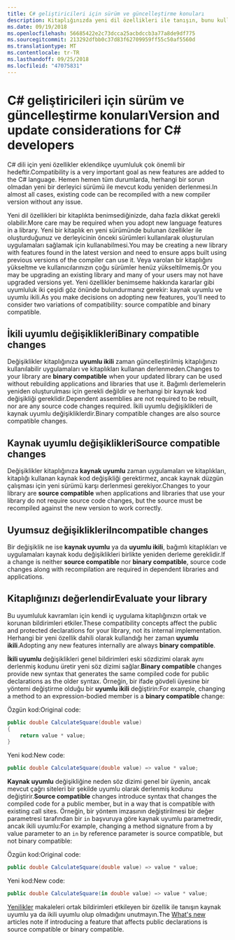 ```yaml
---
title: C# geliştiricileri için sürüm ve güncelleştirme konuları
description: Kitaplığınızda yeni dil özellikleri ile tanışın, bunu kullanan kod etkileyebilir.
ms.date: 09/19/2018
ms.openlocfilehash: 56685422e2c73dcca25acbdccb3a77a8de9df775
ms.sourcegitcommit: 213292dfbb0c37d83f62709959ff55c50af5560d
ms.translationtype: MT
ms.contentlocale: tr-TR
ms.lasthandoff: 09/25/2018
ms.locfileid: "47075831"
---
```

# <a name="version-and-update-considerations-for-c-developers"></a><span data-ttu-id="ea365-103">C# geliştiricileri için sürüm ve güncelleştirme konuları</span><span class="sxs-lookup"><span data-stu-id="ea365-103">Version and update considerations for C# developers</span></span>

<span data-ttu-id="ea365-104">C# dili için yeni özellikler eklendikçe uyumluluk çok önemli bir hedeftir.</span><span class="sxs-lookup"><span data-stu-id="ea365-104">Compatibility is a very important goal as new features are added to the C# language.</span></span> <span data-ttu-id="ea365-105">Hemen hemen tüm durumlarda, herhangi bir sorun olmadan yeni bir derleyici sürümü ile mevcut kodu yeniden derlenmesi.</span><span class="sxs-lookup"><span data-stu-id="ea365-105">In almost all cases, existing code can be recompiled with a new compiler version without any issue.</span></span>

<span data-ttu-id="ea365-106">Yeni dil özellikleri bir kitaplıkta benimsediğinizde, daha fazla dikkat gerekli olabilir.</span><span class="sxs-lookup"><span data-stu-id="ea365-106">More care may be required when you adopt new language features in a library.</span></span> <span data-ttu-id="ea365-107">Yeni bir kitaplık en yeni sürümünde bulunan özellikler ile oluşturduğunuz ve derleyicinin önceki sürümleri kullanılarak oluşturulan uygulamaları sağlamak için kullanabilmesi.</span><span class="sxs-lookup"><span data-stu-id="ea365-107">You may be creating a new library with features found in the latest version and need to ensure apps built using previous versions of the compiler can use it.</span></span> <span data-ttu-id="ea365-108">Veya varolan bir kitaplığını yükseltme ve kullanıcılarınızın çoğu sürümler henüz yükseltilmemiş.</span><span class="sxs-lookup"><span data-stu-id="ea365-108">Or you may be upgrading an existing library and many of your users may not have upgraded versions yet.</span></span> <span data-ttu-id="ea365-109">Yeni özellikler benimseme hakkında kararlar gibi uyumluluk iki çeşidi göz önünde bulundurmanız gerekir: kaynak uyumlu ve uyumlu ikili.</span><span class="sxs-lookup"><span data-stu-id="ea365-109">As you make decisions on adopting new features, you'll need to consider two variations of compatibility: source compatible and binary compatible.</span></span>

## <a name="binary-compatible-changes"></a><span data-ttu-id="ea365-110">İkili uyumlu değişiklikleri</span><span class="sxs-lookup"><span data-stu-id="ea365-110">Binary compatible changes</span></span>

<span data-ttu-id="ea365-111">Değişiklikler kitaplığınıza **uyumlu ikili** zaman güncelleştirilmiş kitaplığınızı kullanılabilir uygulamaları ve kitaplıkları kullanan derlenmeden.</span><span class="sxs-lookup"><span data-stu-id="ea365-111">Changes to your library are **binary compatible** when your updated library can be used without rebuilding applications and libraries that use it.</span></span> <span data-ttu-id="ea365-112">Bağımlı derlemelerin yeniden oluşturulması için gerekli değildir ve herhangi bir kaynak kod değişikliği gereklidir.</span><span class="sxs-lookup"><span data-stu-id="ea365-112">Dependent assemblies are not required to be rebuilt, nor are any source code changes required.</span></span> <span data-ttu-id="ea365-113">İkili uyumlu değişiklikleri de kaynak uyumlu değişikliklerdir.</span><span class="sxs-lookup"><span data-stu-id="ea365-113">Binary compatible changes are also source compatible changes.</span></span>

## <a name="source-compatible-changes"></a><span data-ttu-id="ea365-114">Kaynak uyumlu değişiklikleri</span><span class="sxs-lookup"><span data-stu-id="ea365-114">Source compatible changes</span></span>

<span data-ttu-id="ea365-115">Değişiklikler kitaplığınıza **kaynak uyumlu** zaman uygulamaları ve kitaplıkları, kitaplığı kullanan kaynak kod değişikliği gerektirmez, ancak kaynak düzgün çalışması için yeni sürümü karşı derlenmesi gerekiyor.</span><span class="sxs-lookup"><span data-stu-id="ea365-115">Changes to your library are **source compatible** when applications and libraries that use your library do not require source code changes, but the source must be recompiled against the new version to work correctly.</span></span>

## <a name="incompatible-changes"></a><span data-ttu-id="ea365-116">Uyumsuz değişiklikleri</span><span class="sxs-lookup"><span data-stu-id="ea365-116">Incompatible changes</span></span>

<span data-ttu-id="ea365-117">Bir değişiklik ne ise **kaynak uyumlu** ya da **uyumlu ikili**, bağımlı kitaplıkları ve uygulamaları kaynak kodu değişiklikleri birlikte yeniden derleme gereklidir.</span><span class="sxs-lookup"><span data-stu-id="ea365-117">If a change is neither **source compatible** nor **binary compatible**, source code changes along with recompilation are required in dependent libraries and applications.</span></span>

## <a name="evaluate-your-library"></a><span data-ttu-id="ea365-118">Kitaplığınızı değerlendir</span><span class="sxs-lookup"><span data-stu-id="ea365-118">Evaluate your library</span></span>

<span data-ttu-id="ea365-119">Bu uyumluluk kavramları için kendi iç uygulama kitaplığınızın ortak ve korunan bildirimleri etkiler.</span><span class="sxs-lookup"><span data-stu-id="ea365-119">These compatibility concepts affect the public and protected declarations for your library, not its internal implementation.</span></span> <span data-ttu-id="ea365-120">Herhangi bir yeni özellik dahili olarak kullandığı her zaman **uyumlu ikili**.</span><span class="sxs-lookup"><span data-stu-id="ea365-120">Adopting any new features internally are always **binary compatible**.</span></span>  

<span data-ttu-id="ea365-121">**İkili uyumlu** değişiklikleri genel bildirimleri eski sözdizimi olarak aynı derlenmiş kodunu üretir yeni söz dizimi sağlar.</span><span class="sxs-lookup"><span data-stu-id="ea365-121">**Binary compatible** changes provide new syntax that generates the same compiled code for public declarations as the older syntax.</span></span> <span data-ttu-id="ea365-122">Örneğin, bir ifade gövdeli üyesine bir yöntemi değiştirme olduğu bir **uyumlu ikili** değiştirin:</span><span class="sxs-lookup"><span data-stu-id="ea365-122">For example, changing a method to an expression-bodied member is a **binary compatible** change:</span></span>

<span data-ttu-id="ea365-123">Özgün kod:</span><span class="sxs-lookup"><span data-stu-id="ea365-123">Original code:</span></span>

```csharp
public double CalculateSquare(double value)
{
    return value * value;
}
```

<span data-ttu-id="ea365-124">Yeni kod:</span><span class="sxs-lookup"><span data-stu-id="ea365-124">New code:</span></span>

```csharp
public double CalculateSquare(double value) => value * value;
```

<span data-ttu-id="ea365-125">**Kaynak uyumlu** değişikliğine neden söz dizimi genel bir üyenin, ancak mevcut çağrı siteleri bir şekilde uyumlu olarak derlenmiş kodunu değiştirir.</span><span class="sxs-lookup"><span data-stu-id="ea365-125">**Source compatible** changes introduce syntax that changes the compiled code for a public member, but in a way that is compatible with existing call sites.</span></span> <span data-ttu-id="ea365-126">Örneğin, bir yöntem imzasının değiştirilmesi bir değer parametresi tarafından bir `in` başvuruya göre kaynak uyumlu parametredir, ancak ikili uyumlu:</span><span class="sxs-lookup"><span data-stu-id="ea365-126">For example, changing a method signature from a by value parameter to an `in` by reference parameter is source compatible, but not binary compatible:</span></span>

<span data-ttu-id="ea365-127">Özgün kod:</span><span class="sxs-lookup"><span data-stu-id="ea365-127">Original code:</span></span>

```csharp
public double CalculateSquare(double value) => value * value;
```

<span data-ttu-id="ea365-128">Yeni kod:</span><span class="sxs-lookup"><span data-stu-id="ea365-128">New code:</span></span>

```csharp
public double CalculateSquare(in double value) => value * value;
```

<span data-ttu-id="ea365-129">[Yenilikler](index.md) makaleleri ortak bildirimleri etkileyen bir özellik ile tanışın kaynak uyumlu ya da ikili uyumlu olup olmadığını unutmayın.</span><span class="sxs-lookup"><span data-stu-id="ea365-129">The [What's new](index.md) articles note if introducing a feature that affects public declarations is source compatible or binary compatible.</span></span>